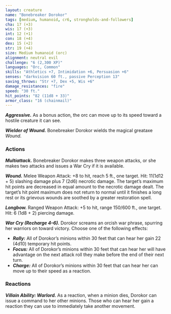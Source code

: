 ```yaml
---
layout: creature
name: "Bonebreaker Dorokor"
tags: [medium, humanoid, cr6, strongholds-and-followers]
cha: 17 (+3)
wis: 17 (+3)
int: 12 (+1)
con: 18 (+4)
dex: 15 (+2)
str: 19 (+4)
size: Medium humanoid (orc)
alignment: neutral evil
challenge: "6 (2,300 XP)"
languages: "Orc, Common"
skills: "Athletics +7, Intimidation +6, Persuasion +6"
senses: "darkvision 60 ft., passive Perception 13"
saving_throws: "Str +7, Dex +5, Wis +6"
damage_resistances: "fire"
speed: "30 ft."
hit_points: "82 (11d8 + 33)"
armor_class: "16 (chainmail)"
---
```


***Aggressive.*** As a bonus action, the orc can
move up to its speed toward a hostile creature it
can see.

***Wielder of Wound.*** Bonebreaker Dorokor wields
the magical greataxe <i>Wound.</i>


### Actions

***Multiattack.*** Bonebreaker Dorokor makes three
weapon attacks, or she makes two attacks and
issues a War Cry if it is available.

***Wound.*** Melee Weapon Attack: +8 to hit, reach 5
ft., one target. Hit: 11(1d12 + 5) slashing damage
plus 7 (2d6) necrotic damage. The target’s
maximum hit points are decreased in equal
amount to the necrotic damage dealt. The target’s
hit point maximum does not return to normal until
it finishes a long rest or its grievous wounds are
soothed by a greater restoration spell.

***Longbow.*** Ranged Weapon Attack: +5 to hit, range
150/600 ft., one target. Hit: 6 (1d8 + 2) piercing damage.

***War Cry (Recharge 4–6).*** Dorokor screams an
orcish war phrase, spurring her warriors on toward
victory. Choose one of the following effects:
* ***Rally:*** All of Dorokor’s minions within 30 feet
that can hear her gain 22 (4d10) temporary
hit points.
* ***Focus:*** All of Dorokor’s minions within 30 feet
that can hear her will have advantage on the
next attack roll they make before the end of
their next turn.
* ***Charge:*** All of Dorokor’s minions within 30 feet
that can hear her can move up to their speed as
a reaction.

### Reactions

***Villain Ability: Warlord.*** As a reaction, when
a minion dies, Dorokor can issue a command to her other
minions. Those who can hear her gain a reaction
they can use to immediately take another movement.
